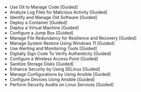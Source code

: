 - Use Git to Manage Code [Guided]
- Analyze Log Files for Malicious Activity [Guided]
- Identify and Manage Old Software [Guided]
- Deploy a Container [Guided]
- Deploy a Virtual Machine [Guided]
- Configure a Jump Box [Guided]
- Manage File Redundancy for Resilience and Recovery [Guided]
- Manage System Restore Using Windows 11 [Guided]
- Use Alerting and Monitoring Tools [Guided]
- Digitally Sign Code To Verify Authenticity [Guided]
- Configure a Wireless Access Point [Guided]
- Sanitize Storage Disks [Guided]
- Enhance Security by Using SELinux [Guided]
- Manage Configurations by Using Ansible [Guided]
- Configure Devices Using Ansible [Guided]
- Perform Security Audits on Linux Services [Guided]
